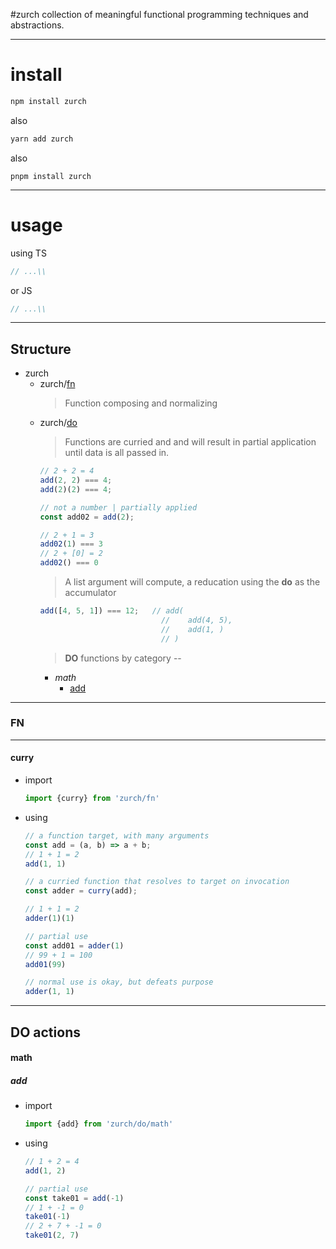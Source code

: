 #zurch
collection of meaningful functional programming techniques and abstractions.      

----
# install
```sh
npm install zurch
```
also
```sh
yarn add zurch
```
also
```
pnpm install zurch
```
---- 
# usage
using TS
```typescript
// ...\\
```
or JS
```javascript 1.8
// ...\\
```

----
## Structure
- zurch
    - zurch/[fn](#fn) 
      >Function composing and normalizing 
    - zurch/[do](#do)
        > Functions are curried and and will result in partial application until data is all passed in. 
        ```typescript
        // 2 + 2 = 4
        add(2, 2) === 4;       
        add(2)(2) === 4;
        
        // not a number | partially applied
        const add02 = add(2);
        
        // 2 + 1 = 3
        add02(1) === 3
        // 2 + [0] = 2
        add02() === 0
        ```
        > A list argument will compute, a reducation using the **do** as the accumulator
        ```typescript
        add([4, 5, 1]) === 12;   // add( 
                                   //    add(4, 5),
                                   //    add(1, )   
                                   // )
        ```   
        > **DO** functions by category --  
        - *math*
            - [add](#add)  


-----
### FN 

-----

#### curry
- import
    ```typescript
    import {curry} from 'zurch/fn'
    ```
- using
    ```typescript
    // a function target, with many arguments
    const add = (a, b) => a + b;
    // 1 + 1 = 2
    add(1, 1)
    
    // a curried function that resolves to target on invocation
    const adder = curry(add);
    
    // 1 + 1 = 2
    adder(1)(1)
    
    // partial use
    const add01 = adder(1)
    // 99 + 1 = 100
    add01(99)
    
    // normal use is okay, but defeats purpose 
    adder(1, 1) 
    ```

-----
DO actions
-----

#### math

##### add
- import
    ```typescript
    import {add} from 'zurch/do/math'
    ```
- using
    ```typescript
    // 1 + 2 = 4
    add(1, 2)
  
    // partial use
    const take01 = add(-1)
    // 1 + -1 = 0
    take01(-1)
    // 2 + 7 + -1 = 0
    take01(2, 7)
      
    ```